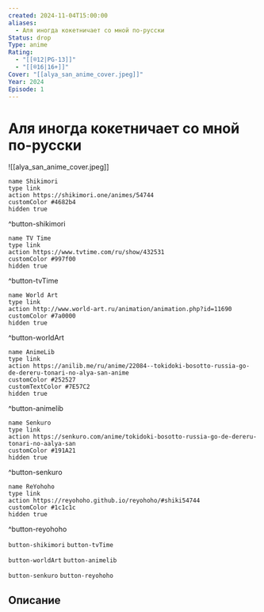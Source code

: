 ```yaml
---
created: 2024-11-04T15:00:00
aliases:
  - Аля иногда кокетничает со мной по-русски
Status: drop
Type: anime
Rating:
  - "[[®️12|PG-13]]"
  - "[[®️16|16+]]"
Cover: "[[alya_san_anime_cover.jpeg]]"
Year: 2024
Episode: 1
---
```


# Аля иногда кокетничает со мной по-русски

![[alya_san_anime_cover.jpeg]]

```button
name Shikimori
type link
action https://shikimori.one/animes/54744
customColor #4682b4
hidden true
```
^button-shikimori

```button
name TV Time
type link
action https://www.tvtime.com/ru/show/432531
customColor #997f00
hidden true
```
^button-tvTime

```button
name World Art
type link
action http://www.world-art.ru/animation/animation.php?id=11690
customColor #7a0000
hidden true
```
^button-worldArt

```button
name AnimeLib
type link
action https://anilib.me/ru/anime/22084--tokidoki-bosotto-russia-go-de-dereru-tonari-no-alya-san-anime
customColor #252527
customTextColor #7E57C2
hidden true
```
^button-animelib

```button
name Senkuro
type link
action https://senkuro.com/anime/tokidoki-bosotto-russia-go-de-dereru-tonari-no-aalya-san
customColor #191A21
hidden true
```
^button-senkuro

```button
name ReYohoho
type link
action https://reyohoho.github.io/reyohoho/#shiki54744
customColor #1c1c1c
hidden true
```
^button-reyohoho

`button-shikimori` `button-tvTime`

`button-worldArt` `button-animelib`

`button-senkuro` `button-reyohoho`

## Описание

